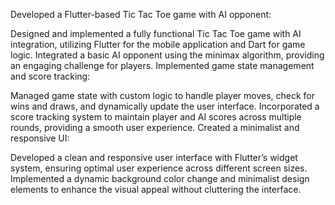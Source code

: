 Developed a Flutter-based Tic Tac Toe game with AI opponent:

Designed and implemented a fully functional Tic Tac Toe game with AI integration, utilizing Flutter for the mobile application and Dart for game logic.
Integrated a basic AI opponent using the minimax algorithm, providing an engaging challenge for players.
Implemented game state management and score tracking:

Managed game state with custom logic to handle player moves, check for wins and draws, and dynamically update the user interface.
Incorporated a score tracking system to maintain player and AI scores across multiple rounds, providing a smooth user experience.
Created a minimalist and responsive UI:

Developed a clean and responsive user interface with Flutter’s widget system, ensuring optimal user experience across different screen sizes.
Implemented a dynamic background color change and minimalist design elements to enhance the visual appeal without cluttering the interface.
